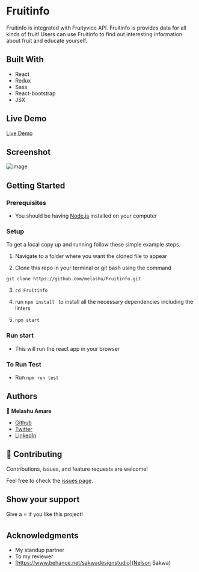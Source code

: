 # Fruitinfo

Fruitinfo is integrated with Fruityvice API. Fruitinfo is provides data for all kinds of fruit! Users can use Fruitinfo to find out interesting information about fruit and educate yourself.
## Built With

- React 
- Redux
- Sass
- React-bootstrap 
- JSX

## Live Demo
[Live Demo](https://heartfelt-capybara-858cd4.netlify.app/)

## Screenshot 
![image](https://user-images.githubusercontent.com/30173722/195871970-abf276b7-7d00-45b1-a5c0-68b471140480.png)

## Getting Started
### Prerequisites

- You should be having [Node.js](https://nodejs.org/en/) installed on your computer
### Setup

To get a local copy up and running follow these simple example steps.

1. Navigate to a folder where you want the cloned file to appear
   
2. Clone this repo in your terminal or git bash using the command

  `git clone https://github.com/melashu/Fruitinfo.git`

3. `cd Fruitinfo`

4. run `npm install ` to install all the necessary dependencies including the linters

4. `npm start`

### Run start 
- This will run the react app in your browser 


### To Run Test
- Run `npm run test`

## Authors 

👤 **Melashu Amare**

- [Github](https://github.com/melashu)
- [Twitter](https://twitter.com/meshu102)
- [LinkedIn](https://www.linkedin.com/in/melashu-amare/)


## 🤝 Contributing

Contributions, issues, and feature requests are welcome!


Feel free to check the [issues page](https://github.com/melashu/Fruitinfo/issues).

## Show your support

Give a ⭐️ if you like this project!

## Acknowledgments

- My standup partner 
- To my reviewer 
- [https://www.behance.net/sakwadesignstudio](Nelson Sakwa)




